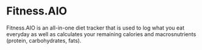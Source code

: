 # Fitness.AIO

Fitness.AIO is an all-in-one diet tracker that is used to log what you eat everyday as well as calculates your remaining calories and macrosnutrients (protein, carbohydrates, fats).

